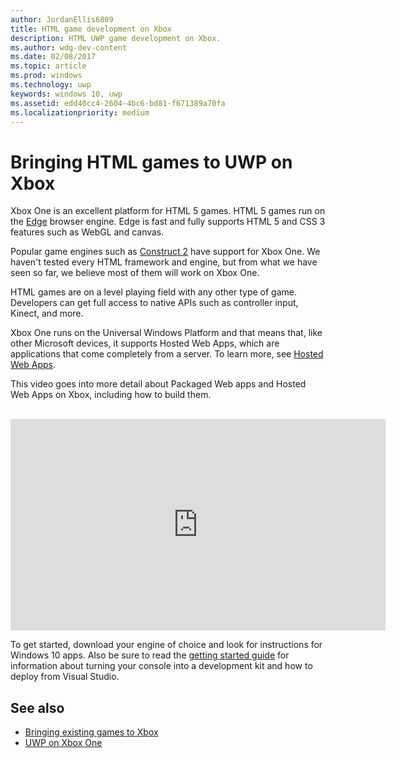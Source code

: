```yaml
---
author: JordanEllis6809
title: HTML game development on Xbox
description: HTML UWP game development on Xbox.
ms.author: wdg-dev-content
ms.date: 02/08/2017
ms.topic: article
ms.prod: windows
ms.technology: uwp
keywords: windows 10, uwp
ms.assetid: edd40cc4-2604-4bc6-bd81-f671389a70fa
ms.localizationpriority: medium
---
```


# Bringing HTML games to UWP on Xbox
Xbox One is an excellent platform for HTML 5 games. HTML 5 games run on the [Edge](https://developer.microsoft.com/microsoft-edge/) browser engine. Edge is fast and fully supports HTML 5 and CSS 3 features such as WebGL and canvas.

Popular game engines such as [Construct 2](https://www.scirra.com/blog/176/announcing-xbox-one-export-beta) have support for Xbox One. We haven't tested every HTML framework and engine, but from what we have seen so far, we believe most of them will work on Xbox One.

HTML games are on a level playing field with any other type of game. Developers can get full access to native APIs such as controller input, Kinect, and more.

Xbox One runs on the Universal Windows Platform and that means that, like other Microsoft devices, it supports Hosted Web Apps, which are applications that come completely from a server. To learn more, see [Hosted Web Apps](http://microsoftedge.github.io/WebAppsDocs/en-US/win10/HWA.htm).


This video goes into more detail about Packaged Web apps and Hosted Web Apps on Xbox, including how to build them.
</br>
</br>
<iframe src="https://channel9.msdn.com/Events/Xbox/App-Dev-on-Xbox/Web-Apps-on-Xbox/player#time=04m21s:paused" width="600" height="338" height="658.1199951171875" allowFullScreen frameBorder="0"></iframe>


To get started, download your engine of choice and look for instructions for Windows 10 apps. Also be sure to read the [getting started guide](getting-started.md) for information about turning your console into a development kit and how to deploy from Visual Studio.

## See also
- [Bringing existing games to Xbox](development-lanes-landing.md)
- [UWP on Xbox One](index.md)
